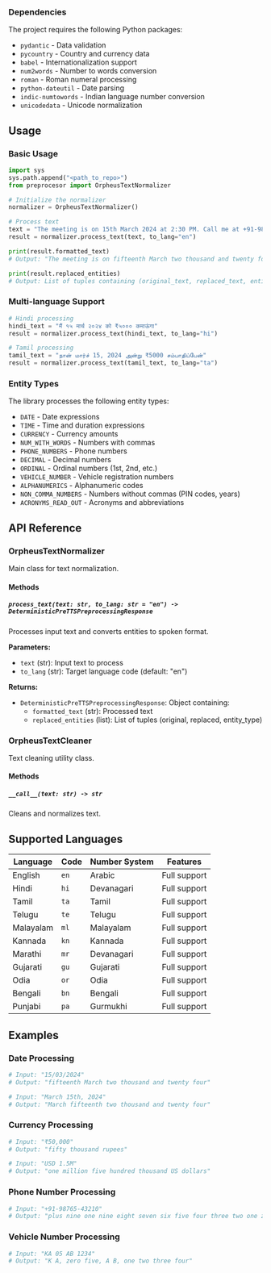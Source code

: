 ### Dependencies

The project requires the following Python packages:
- `pydantic` - Data validation
- `pycountry` - Country and currency data
- `babel` - Internationalization support
- `num2words` - Number to words conversion
- `roman` - Roman numeral processing
- `python-dateutil` - Date parsing
- `indic-numtowords` - Indian language number conversion
- `unicodedata` - Unicode normalization

## Usage

### Basic Usage

```python
import sys 
sys.path.append("<path_to_repo>")
from preprocesor import OrpheusTextNormalizer

# Initialize the normalizer
normalizer = OrpheusTextNormalizer()

# Process text
text = "The meeting is on 15th March 2024 at 2:30 PM. Call me at +91-98765-43210."
result = normalizer.process_text(text, to_lang="en")

print(result.formatted_text)
# Output: "The meeting is on fifteenth March two thousand and twenty four at two thirty p m. Call me at plus nine one nine eight seven six five four three two one zero."

print(result.replaced_entities)
# Output: List of tuples containing (original_text, replaced_text, entity_type)
```

### Multi-language Support

```python
# Hindi processing
hindi_text = "मैं १५ मार्च २०२४ को ₹५००० कमाऊंगा"
result = normalizer.process_text(hindi_text, to_lang="hi")

# Tamil processing
tamil_text = "நான் மார்ச் 15, 2024 அன்று ₹5000 சம்பாதிப்பேன்"
result = normalizer.process_text(tamil_text, to_lang="ta")
```

### Entity Types

The library processes the following entity types:

- `DATE` - Date expressions
- `TIME` - Time and duration expressions
- `CURRENCY` - Currency amounts
- `NUM_WITH_WORDS` - Numbers with commas
- `PHONE_NUMBERS` - Phone numbers
- `DECIMAL` - Decimal numbers
- `ORDINAL` - Ordinal numbers (1st, 2nd, etc.)
- `VEHICLE_NUMBER` - Vehicle registration numbers
- `ALPHANUMERICS` - Alphanumeric codes
- `NON_COMMA_NUMBERS` - Numbers without commas (PIN codes, years)
- `ACRONYMS_READ_OUT` - Acronyms and abbreviations

## API Reference

### OrpheusTextNormalizer

Main class for text normalization.

#### Methods

##### `process_text(text: str, to_lang: str = "en") -> DeterministicPreTTSPreprocessingResponse`

Processes input text and converts entities to spoken format.

**Parameters:**
- `text` (str): Input text to process
- `to_lang` (str): Target language code (default: "en")

**Returns:**
- `DeterministicPreTTSPreprocessingResponse`: Object containing:
  - `formatted_text` (str): Processed text
  - `replaced_entities` (list): List of tuples (original, replaced, entity_type)

### OrpheusTextCleaner

Text cleaning utility class.

#### Methods

##### `__call__(text: str) -> str`

Cleans and normalizes text.

## Supported Languages

| Language | Code | Number System | Features |
|----------|------|---------------|----------|
| English | `en` | Arabic | Full support |
| Hindi | `hi` | Devanagari | Full support |
| Tamil | `ta` | Tamil | Full support |
| Telugu | `te` | Telugu | Full support |
| Malayalam | `ml` | Malayalam | Full support |
| Kannada | `kn` | Kannada | Full support |
| Marathi | `mr` | Devanagari | Full support |
| Gujarati | `gu` | Gujarati | Full support |
| Odia | `or` | Odia | Full support |
| Bengali | `bn` | Bengali | Full support |
| Punjabi | `pa` | Gurmukhi | Full support |

## Examples

### Date Processing
```python
# Input: "15/03/2024"
# Output: "fifteenth March two thousand and twenty four"

# Input: "March 15th, 2024"
# Output: "March fifteenth two thousand and twenty four"
```

### Currency Processing
```python
# Input: "₹50,000"
# Output: "fifty thousand rupees"

# Input: "USD 1.5M"
# Output: "one million five hundred thousand US dollars"
```

### Phone Number Processing
```python
# Input: "+91-98765-43210"
# Output: "plus nine one nine eight seven six five four three two one zero"
```

### Vehicle Number Processing
```python
# Input: "KA 05 AB 1234"
# Output: "K A, zero five, A B, one two three four"
```
